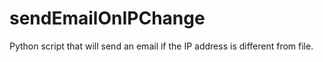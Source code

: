 # sendEmailOnIPChange
Python script that will send an email if the IP address is different from file.
